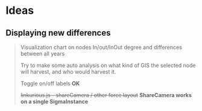 # Ideas
## Displaying new differences
> Visualization chart on nodes In/out/InOut degree and differences between all years
>
> Try to make some auto analysis on what kind of GIS the selected node will harvest, and who would harvest it.
>
> Toggle on/off labels **OK**
>
> ~~linkurious.js - shareCamera / other force layout~~ **ShareCamera works on a single SigmaInstance**
